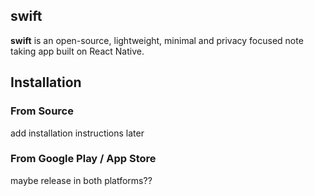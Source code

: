 ## swift
**swift** is an open-source, lightweight, minimal and privacy focused note taking app built on React Native.

## Installation
### From Source
add installation instructions later

### From Google Play / App Store
maybe release in both platforms??
